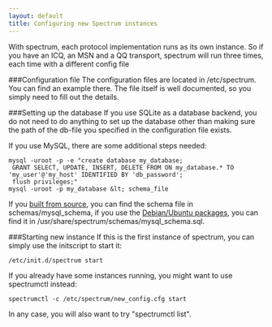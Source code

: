 ```yaml
---
layout: default
title: Configuring new Spectrum instances
---
```


With spectrum, each protocol implementation runs as its own instance. So if you have
an ICQ, an MSN and a QQ transport, spectrum will run three times, each time with a different
config file

###Configuration file
The configuration files are located in /etc/spectrum. You can find an example there.
The file itself is well documented, so you simply need to fill out the details.

###Setting up the database
If you use SQLite as a database backend, you do not need to do anything to set
up the database other than making sure the path of the db-file you specified in
the configuration file exists.

If you use MySQL, there are some additional steps needed:

	mysql -uroot -p -e "create database my_database;
	 GRANT SELECT, UPDATE, INSERT, DELETE FROM ON my_database.* TO 'my_user'@'my_host' IDENTIFIED BY 'db_password';
	 flush privileges;"
	mysql -uroot -p my_database &lt; schema_file

If you [built from source](building-from-source-code.html), you can find the
schema file in schemas/mysql_schema, if you use the [Debian/Ubuntu
packages](debian-ubuntu-installation.html), you can find it in
/usr/share/spectrum/schemas/mysql_schema.sql.

###Starting new instance
If this is the first instance of spectrum, you can simply use the initscript to
start it:

	/etc/init.d/spectrum start

If you already have some instances running, you might want to use spectrumctl
instead:

	spectrumctl -c /etc/spectrum/new_config.cfg start

In any case, you will also want to try "spectrumctl list".
